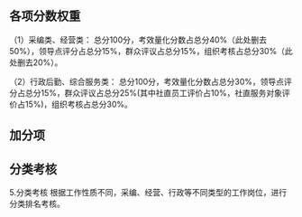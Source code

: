 ## 各项分数权重

（1）采编类、经营类：
总分100分，考效量化分数占总分40%（此处删去50%），领导点评分占总分15%，群众评议占总分15%，组织考核占总分30%（此处删去20%）。

（2）行政后勤、综合服务类：
总分100分，考效量化分数占总分30%，领导点评分占总分15%，群众评议占总分25%(其中社直员工评价占10%，社直服务对象评价占15%)，组织考核占总分30%。

## 加分项



## 分类考核

5.分类考核
根据工作性质不同，采编、经营、行政等不同类型的工作岗位，进行分类排名考核。